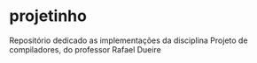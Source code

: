 # projetinho
Repositório dedicado as implementações da disciplina Projeto de compiladores, do professor Rafael Dueire 
